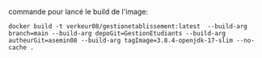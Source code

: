 commande pour lancé le build de l'image:


``
docker build -t verkeur08/gestionetablissement:latest  --build-arg branch=main --build-arg depoGit=GestionEtudiants --build-arg autheurGit=asemin08 --build-arg tagImage=3.8.4-openjdk-17-slim --no-cache .
``